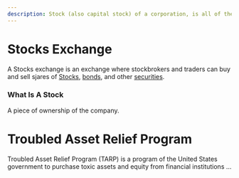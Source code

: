 ```yaml
---
description: Stock (also capital stock) of a corporation, is all of the shares into which ownership of the corporation is divided.
---
```

# Stocks Exchange

A Stocks exchange is an exchange where stockbrokers and traders can buy and sell sjares of [Stocks](#what-is-a-stock), [bonds](#what-is-a-bond), and other [securities](what-is-a-security). 


### What Is A Stock
A piece of ownership of the company.


# Troubled Asset Relief Program
Troubled Asset Relief Program (TARP) is a program of the United States government to purchase toxic assets and equity from financial institutions ...
